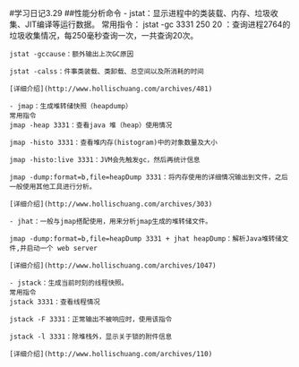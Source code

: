 #学习日记3.29
##性能分析命令
	- jstat：显示进程中的类装载、内存、垃圾收集、JIT编译等运行数据。
	常用指令：
	jstat -gc 3331 250 20 ：查询进程2764的垃圾收集情况，每250毫秒查询一次，一共查询20次。

	jstat -gccause：额外输出上次GC原因

	jstat -calss：件事类装载、类卸载、总空间以及所消耗的时间

	[详细介绍](http://www.hollischuang.com/archives/481)

	- jmap：生成堆转储快照（heapdump）
	常用指令
	jmap -heap 3331：查看java 堆（heap）使用情况

	jmap -histo 3331：查看堆内存(histogram)中的对象数量及大小

	jmap -histo:live 3331：JVM会先触发gc，然后再统计信息

	jmap -dump:format=b,file=heapDump 3331：将内存使用的详细情况输出到文件，之后一般使用其他工具进行分析。
	
	[详细介绍](http://www.hollischuang.com/archives/303)

	- jhat：一般与jmap搭配使用，用来分析jmap生成的堆转储文件。
	
	jmap -dump:format=b,file=heapDump 3331 + jhat heapDump：解析Java堆转储文件,并启动一个 web server

	[详细介绍](http://www.hollischuang.com/archives/1047)

	- jstack：生成当前时刻的线程快照。
	常用指令
	jstack 3331：查看线程情况

	jstack -F 3331：正常输出不被响应时，使用该指令

	jstack -l 3331：除堆栈外，显示关于锁的附件信息

	[详细介绍](http://www.hollischuang.com/archives/110)